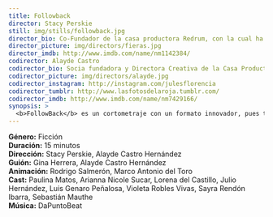 ```yaml
---
title: Followback
director: Stacy Perskie
still: img/stills/followback.jpg
director_bio: Co-Fundador de la casa productora Redrum, con la cual ha producido películas como Get the Gringo y co-producido entre muchas otras, películas como <em>007 Spectre</em>, <em>Elysium</em> y la serie <em>Mozart in the Jungle</em>.
director_picture: img/directors/fieras.jpg
director_imdb: http://www.imdb.com/name/nm1142384/
codirector: Alayde Castro
codirector_bio: Socia fundadora y Directora Creativa de la Casa Productora Kaptura Projects que ha trabajado para clientes como la <em>UNAM</em>, el <em>STC Metro</em> y la Secretaría de Turismo del Estado de Puebla.
codirector_picture: img/directors/alayde.jpg
codirector_instagram: http://instagram.com/julesflorencia
codirector_tumblr: http://www.lasfotosdelaroja.tumblr.com/
codirector_imdb: http://www.imdb.com/name/nm7429166/
synopsis: >
  <b>FollowBack</b> es un cortometraje con un formato innovador, pues toda la historia se cuenta a través de pantallas de celulares. El cortometraje se divide en 3 partes: la primera está contada desde el celular de Lorena, una chica de 16 años que viaja a la ciudad de México con la promesa de un trabajo de modelo; la segunda es observada en el celular de un tratante, y la tercera desde el teléfono de un joven consumidor de pornografía aparentemente amateur.
---
```


<b>Género:</b> Ficción<br>
<b>Duración:</b> 15 minutos<br>
<b>Dirección:</b> Stacy Perskie, Alayde Castro Hernández<br>
<b>Guión:</b> Gina Herrera, Alayde Castro Hernández<br>
<b>Animación:</b> Rodrigo Salmerón, Marco Antonio del Toro<br>
<b>Cast:</b> Paulina Matos, Arianna Nicole Sucar, Lorena del Castillo, Julio Hernández, Luis Genaro Peñalosa, Violeta Robles Vivas, Sayra Rendón Ibarra, Sebastián Mauthe<br>
<b>Música:</b> DaPuntoBeat<br>
